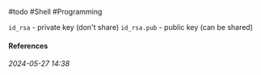 #todo #Shell #Programming 

`id_rsa` - private key (don't share)
`id_rsa.pub` - public key (can be shared)

#### References


_2024-05-27 14:38_
